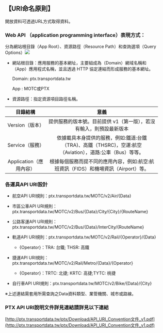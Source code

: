 ## 【URI命名原則】


開放資料可透過URL方式取得資料。

###  Web API （application programming interface）表現方式：
   分為網站根目錄（App Root）、資源路徑（Resource Path）和查詢選項（Query Options）![ ](https://ptx.transportdata.tw/PTX/Content/Images/sample_06.jpg)



- 網站根目錄：應用服務的基本網址，主要組成為（Domain）網域名稱和（App）應用程式名稱，並且透過 HTTP 協定連結而形成服務的基本網址。

    Domain: ptx.transportdata.tw

     App : MOTC或PTX
     
- 資源路徑：指定資源項目路徑名稱。
 

| 目錄結構 |  意義  |
| :--: | :--------: |
|  Version（版本）|提供服務的版本號。目前提供 v1（第一版），若沒有輸入，則預設最新版本 |
| Service（服務）|依據載具本身提供的服務，例如:鐵道:台鐵（TRA)、高鐵（THSRC)，空運:航空（Aviation），道路:公車（Bus）等等。|
| Application（應用內容）| 根據每個服務而提不同的應用內容，例如:航空:航班資訊（FIDS）和機場資訊（Airport）等。|


###  各運具API URI設計 

- 航空API URI規則：ptx.transportdata.tw/MOTC/v2/Air/{Data}

- 市區公車API URI規則：ptx.transportdata.tw/MOTC/v2/Bus/{Data}/City/{City}/{RouteName}

- 公路客運API URI規則：ptx.transportdata.tw/MOTC/v2/Bus/{Data}/InterCity/{RouteName}

- 軌道API URI規則：ptx.transportdata.tw/MOTC/v2/Rail/{Operator}/{Data}
  + {Operator}：TRA: 台鐵; THSR: 高鐵

- 捷運API URI規則：ptx.transportdata.tw/MOTC/v2/Rail/Metro/{Data}/{Operator}
  + {Operator}：TRTC: 北捷; KRTC: 高捷;TYTC: 桃捷

- 自行車API URI規則：ptx.transportdata.tw/MOTC/v2/Bike/{Data}/{City}

※上述連結需套用所需查詢之Data資料類型、業管機關、城市或路線。

### PTX API URI說明文件詳見連結請詳見以下連結

   [http://ptx.transportdata.tw/ptx/Download/API_URI_Convention文件_v1.pdf](http://ptx.transportdata.tw/ptx/Download/API_URI_Convention文件_v1.pdf)
